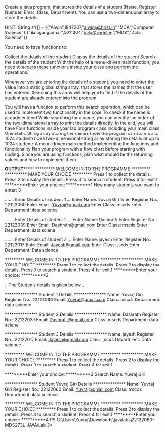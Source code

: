 Create a java program, that stores the details of a student (Name, Register Number, Email, Class, Department). You can use a two-dimensional array to store the details.

HINT: String arr[] = {{"Alwin",1847207,"alwin@christ.in","MCA","Computer Science"},{"Balagangadhar",2011204,"bala@christ.in","MDS","Data Science"}}

You need to have functions to:

Collect the details of the student
Display the details of the student
Search the details of the student
With the help of a menu-driven main function, you need to access these functions inside your class and perform the operations.

Whenever you are entering the details of a student, you need to enter the value into a static global string array, that stores the names that the user has entered. Searching this array will help you to find if the details of the student are already entered into the program.

You will have a function to perform this search operation, which can be used to implement two functionality in the code
To check if the name is already entered
While searching for a name, you can identify the index of the two-dimensional array to print the details directly.
In the end, you will have
Four functions inside your lab program class including your main class
One static String array storing the names (note the program can store up to 1024 students)
One two-dimensional string array storing the details of up to 1024 students
A menu-driven main method implementing the functions and functionality
Plan your program with a flow chart before starting with coding.
Since you are using functions, plan what should be the returning values and how to implement them.

**********OUTPUT***************
 ********* WELCOME IN TO THE PROGRAMME *********
********** MAKE YOUR CHOICE            ********* 
      Press 1 to collect the details.
      Press 2 to display the details.
      Press 3 to search a student.
      Press 4 for exit.1
*********Enter your choice: **********1
How many students you want to enter: 3

....... Enter Details of student 1 ...
Enter Name: Yuvraj Giri
Enter Register No.: 22122060
Enter Email: Yuvraj@gmail.com
Enter Class: mscds
Enter Department: data science

....... Enter Details of student 2 ...
Enter Name: Dashrath
Enter Register No.: 22122039
Enter Email: Dashrath@gmail.com
Enter Class: mscds
Enter Department: data sciene

....... Enter Details of student 3 ...
Enter Name: jayesh
Enter Register No.: 22122017
Enter Email: Jayesh@gmail.com
Enter Class: ,scds
Enter Department: Data science

 ********* WELCOME IN TO THE PROGRAMME *********
********** MAKE YOUR CHOICE            *********
      Press 1 to collect the details.
      Press 2 to display the details.
      Press 3 to search a student.
      Press 4 for exit.1
*********Enter your choice: **********2


 ...The Students details is given below...

*************** Student 1 Details ***************
         Name: Yuvraj Giri
         Register No.: 22122060
         Email: Yuvraj@gmail.com
         Class: mscds
         Department: data science

*************** Student 2 Details ***************
         Name: Dashrath
         Register No.: 22122039
         Email: Dashrath@gmail.com
         Class: mscds
         Department: data sciene

*************** Student 3 Details ***************
         Name: jayesh
         Register No.: 22122017
         Email: Jayesh@gmail.com
         Class: ,scds
         Department: Data science

 ********* WELCOME IN TO THE PROGRAMME *********
********** MAKE YOUR CHOICE            *********
      Press 1 to collect the details.
      Press 2 to display the details.
      Press 3 to search a student.
      Press 4 for exit.1

*********Enter your choice: **********3
Search Name: Yuvraj Giri

*************** Student Yuvraj Giri Details ***************
         Name: Yuvraj Giri
         Register No.: 22122060
         Email: Yuvraj@gmail.com
         Class: mscds
         Department: data science

 ********* WELCOME IN TO THE PROGRAMME *********
********** MAKE YOUR CHOICE            *********
      Press 1 to collect the details.
      Press 2 to display the details.
      Press 3 to search a student.
      Press 4 for exit.1
*********Enter your choice: **********4
PS C:\Users\Yuvraj\Downloads\javalabs\22122060-MDS273L-JAVA\Lab 3>
